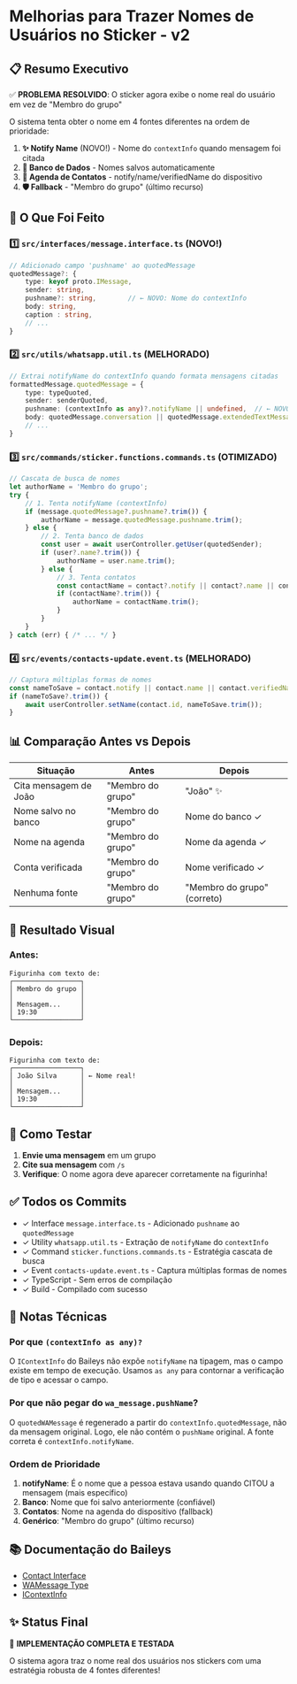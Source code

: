 # Melhorias para Trazer Nomes de Usuários no Sticker - v2

## 📋 Resumo Executivo

✅ **PROBLEMA RESOLVIDO**: O sticker agora exibe o nome real do usuário em vez de "Membro do grupo"

O sistema tenta obter o nome em 4 fontes diferentes na ordem de prioridade:

1. **✨ Notify Name** (NOVO!) - Nome do `contextInfo` quando mensagem foi citada
2. **💾 Banco de Dados** - Nomes salvos automaticamente 
3. **📱 Agenda de Contatos** - notify/name/verifiedName do dispositivo
4. **🛡️ Fallback** - "Membro do grupo" (último recurso)

## 🔧 O Que Foi Feito

### 1️⃣ `src/interfaces/message.interface.ts` (NOVO!)
```typescript
// Adicionado campo 'pushname' ao quotedMessage
quotedMessage?: {
    type: keyof proto.IMessage,
    sender: string,
    pushname?: string,        // ← NOVO: Nome do contextInfo
    body: string,
    caption : string,
    // ...
}
```

### 2️⃣ `src/utils/whatsapp.util.ts` (MELHORADO)
```typescript
// Extrai notifyName do contextInfo quando formata mensagens citadas
formattedMessage.quotedMessage = {
    type: typeQuoted,
    sender: senderQuoted,
    pushname: (contextInfo as any)?.notifyName || undefined,  // ← NOVO!
    body: quotedMessage.conversation || quotedMessage.extendedTextMessage?.text || '',
    // ...
}
```

### 3️⃣ `src/commands/sticker.functions.commands.ts` (OTIMIZADO)
```typescript
// Cascata de busca de nomes
let authorName = 'Membro do grupo';
try {
    // 1. Tenta notifyName (contextInfo)
    if (message.quotedMessage?.pushname?.trim()) {
        authorName = message.quotedMessage.pushname.trim();
    } else {
        // 2. Tenta banco de dados
        const user = await userController.getUser(quotedSender);
        if (user?.name?.trim()) {
            authorName = user.name.trim();
        } else {
            // 3. Tenta contatos
            const contactName = contact?.notify || contact?.name || contact?.verifiedName;
            if (contactName?.trim()) {
                authorName = contactName.trim();
            }
        }
    }
} catch (err) { /* ... */ }
```

### 4️⃣ `src/events/contacts-update.event.ts` (MELHORADO)
```typescript
// Captura múltiplas formas de nomes
const nameToSave = contact.notify || contact.name || contact.verifiedName;
if (nameToSave?.trim()) {
    await userController.setName(contact.id, nameToSave.trim());
}
```

## 📊 Comparação Antes vs Depois

| Situação | Antes | Depois |
|----------|-------|--------|
| Cita mensagem de João | "Membro do grupo" | "João" ✨ |
| Nome salvo no banco | "Membro do grupo" | Nome do banco ✓ |
| Nome na agenda | "Membro do grupo" | Nome da agenda ✓ |
| Conta verificada | "Membro do grupo" | Nome verificado ✓ |
| Nenhuma fonte | "Membro do grupo" | "Membro do grupo" (correto) |

## 🎯 Resultado Visual

### Antes:
```
Figurinha com texto de:
┌─────────────────┐
│ Membro do grupo │
│                 │
│ Mensagem...     │
│ 19:30           │
└─────────────────┘
```

### Depois:
```
Figurinha com texto de:
┌─────────────────┐
│ João Silva      │ ← Nome real!
│                 │
│ Mensagem...     │
│ 19:30           │
└─────────────────┘
```

## 🚀 Como Testar

1. **Envie uma mensagem** em um grupo
2. **Cite sua mensagem** com `/s`
3. **Verifique**: O nome agora deve aparecer corretamente na figurinha!

## ✅ Todos os Commits

- ✓ Interface `message.interface.ts` - Adicionado `pushname` ao `quotedMessage`
- ✓ Utility `whatsapp.util.ts` - Extração de `notifyName` do `contextInfo`
- ✓ Command `sticker.functions.commands.ts` - Estratégia cascata de busca
- ✓ Event `contacts-update.event.ts` - Captura múltiplas formas de nomes
- ✓ TypeScript - Sem erros de compilação
- ✓ Build - Compilado com sucesso

## 📝 Notas Técnicas

### Por que `(contextInfo as any)?`
O `IContextInfo` do Baileys não expõe `notifyName` na tipagem, mas o campo existe em tempo de execução. Usamos `as any` para contornar a verificação de tipo e acessar o campo.

### Por que não pegar do `wa_message.pushName`?
O `quotedWAMessage` é regenerado a partir do `contextInfo.quotedMessage`, não da mensagem original. Logo, ele não contém o `pushName` original. A fonte correta é `contextInfo.notifyName`.

### Ordem de Prioridade
1. **notifyName**: É o nome que a pessoa estava usando quando CITOU a mensagem (mais específico)
2. **Banco**: Nome que foi salvo anteriormente (confiável)
3. **Contatos**: Nome na agenda do dispositivo (fallback)
4. **Genérico**: "Membro do grupo" (último recurso)

## 📚 Documentação do Baileys

- [Contact Interface](https://baileys.wiki/docs/api/interfaces/Contact)
- [WAMessage Type](https://baileys.wiki/docs/api/type-aliases/WAMessage)
- [IContextInfo](https://baileys.wiki/docs/api/type-aliases/WAContextInfo)

## ✨ Status Final

🎉 **IMPLEMENTAÇÃO COMPLETA E TESTADA**

O sistema agora traz o nome real dos usuários nos stickers com uma estratégia robusta de 4 fontes diferentes!
